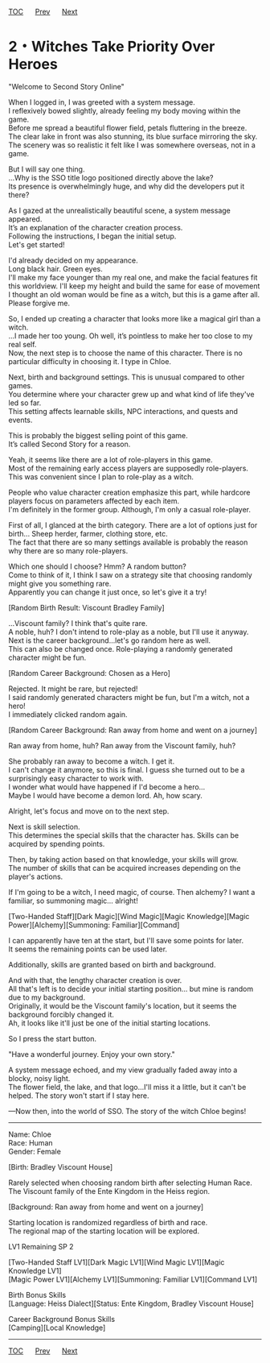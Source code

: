 [TOC](../readme.md)&nbsp;&nbsp;&nbsp;&nbsp;&nbsp;&nbsp;[Prev](Section0001.md)&nbsp;&nbsp;&nbsp;&nbsp;&nbsp;&nbsp;[Next](Section0003.md)



# 2・Witches Take Priority Over Heroes

"Welcome to Second Story Online"  
  
When I logged in, I was greeted with a system message.  
I reflexively bowed slightly, already feeling my body moving within the
game.  
Before me spread a beautiful flower field, petals fluttering in the
breeze.  
The clear lake in front was also stunning, its blue surface mirroring
the sky.  
The scenery was so realistic it felt like I was somewhere overseas, not
in a game.  
  
But I will say one thing.  
…Why is the SSO title logo positioned directly above the lake?  
Its presence is overwhelmingly huge, and why did the developers put it
there?  
  
As I gazed at the unrealistically beautiful scene, a system message
appeared.  
It’s an explanation of the character creation process.  
Following the instructions, I began the initial setup.  
Let's get started!  
  
I'd already decided on my appearance.  
Long black hair. Green eyes.  
I'll make my face younger than my real one, and make the facial features
fit this worldview. I'll keep my height and build the same for ease of
movement  
I thought an old woman would be fine as a witch, but this is a game
after all. Please forgive me.  
  
So, I ended up creating a character that looks more like a magical girl
than a witch.  
…I made her too young. Oh well, it’s pointless to make her too close to
my real self.  
Now, the next step is to choose the name of this character. There is no
particular difficulty in choosing it. I type in Chloe.  
  
Next, birth and background settings. This is unusual compared to other
games.  
You determine where your character grew up and what kind of life they've
led so far.  
This setting affects learnable skills, NPC interactions, and quests and
events.  
  
This is probably the biggest selling point of this game.  
It’s called Second Story for a reason.  
  
Yeah, it seems like there are a lot of role-players in this game.  
Most of the remaining early access players are supposedly
role-players.  
This was convenient since I plan to role-play as a witch.  
  
People who value character creation emphasize this part, while hardcore
players focus on parameters affected by each item.  
I'm definitely in the former group. Although, I'm only a casual
role-player.  
  
First of all, I glanced at the birth category. There are a lot of
options just for birth... Sheep herder, farmer, clothing store, etc.  
The fact that there are so many settings available is probably the
reason why there are so many role-players.  
  
Which one should I choose? Hmm? A random button?  
Come to think of it, I think I saw on a strategy site that choosing
randomly might give you something rare.  
Apparently you can change it just once, so let's give it a try!  
  
\[Random Birth Result: Viscount Bradley Family\]  
  
…Viscount family? I think that's quite rare.  
A noble, huh? I don't intend to role-play as a noble, but I'll use it
anyway.  
Next is the career background…let's go random here as well.  
This can also be changed once. Role-playing a randomly generated
character might be fun.  
  
\[Random Career Background: Chosen as a Hero\]  
  
Rejected. It might be rare, but rejected!  
I said randomly generated characters might be fun, but I'm a witch, not
a hero!  
I immediately clicked random again.  
  
\[Random Career Background: Ran away from home and went on a journey\]  
  
Ran away from home, huh? Ran away from the Viscount family, huh?  
  
She probably ran away to become a witch. I get it.  
I can't change it anymore, so this is final. I guess she turned out to
be a surprisingly easy character to work with.  
I wonder what would have happened if I'd become a hero…  
Maybe I would have become a demon lord. Ah, how scary.  
  
Alright, let's focus and move on to the next step.  
  
Next is skill selection.  
This determines the special skills that the character has. Skills can be
acquired by spending points.  
  
Then, by taking action based on that knowledge, your skills will grow.  
The number of skills that can be acquired increases depending on the
player's actions.  
  
If I'm going to be a witch, I need magic, of course. Then alchemy? I
want a familiar, so summoning magic… alright!  
  
\[Two-Handed Staff\]\[Dark Magic\]\[Wind Magic\]\[Magic
Knowledge\]\[Magic Power\]\[Alchemy\]\[Summoning:
Familiar\]\[Command\]  
  
I can apparently have ten at the start, but I'll save some points for
later.  
It seems the remaining points can be used later.  
  
Additionally, skills are granted based on birth and background.  
  
And with that, the lengthy character creation is over.  
All that's left is to decide your initial starting position… but mine is
random due to my background.  
Originally, it would be the Viscount family's location, but it seems the
background forcibly changed it.  
Ah, it looks like it'll just be one of the initial starting locations.  
  
So I press the start button.  
  
"Have a wonderful journey. Enjoy your own story."  
  
A system message echoed, and my view gradually faded away into a blocky,
noisy light.  
The flower field, the lake, and that logo…I'll miss it a little, but it
can't be helped. The story won't start if I stay here.  
  
—Now then, into the world of SSO. The story of the witch Chloe begins!  
  
  

------------------------------------------------------------------------

  
  
Name: Chloe  
Race: Human  
Gender: Female  
  
\[Birth: Bradley Viscount House\]  
  
Rarely selected when choosing random birth after selecting Human Race.  
The Viscount family of the Ente Kingdom in the Heiss region.  
  
\[Background: Ran away from home and went on a journey\]  
  
Starting location is randomized regardless of birth and race.  
The regional map of the starting location will be explored.  
  
LV1 Remaining SP 2  
  
\[Two-Handed Staff LV1\]\[Dark Magic LV1\]\[Wind Magic LV1\]\[Magic
Knowledge LV1\]  
\[Magic Power LV1\]\[Alchemy LV1\]\[Summoning: Familiar LV1\]\[Command
LV1\]  
  
Birth Bonus Skills  
\[Language: Heiss Dialect\]\[Status: Ente Kingdom, Bradley Viscount
House\]  
  
Career Background Bonus Skills  
\[Camping\]\[Local Knowledge\]  
  
  


---
[TOC](../readme.md)&nbsp;&nbsp;&nbsp;&nbsp;&nbsp;&nbsp;[Prev](Section0001.md)&nbsp;&nbsp;&nbsp;&nbsp;&nbsp;&nbsp;[Next](Section0003.md)

